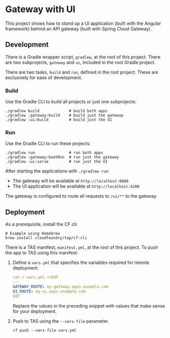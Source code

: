 # Gateway with UI

This project shows how to stand up a UI application (built with the Angular framework) behind an API gateway (built with Spring Cloud Gateway).

## Development

There is a Gradle wrapper script, `gradlew`, at the root of this project. There are two subprojects, `gateway` and `ui`, included in the root Gradle project.

There are two tasks, `build` and `run`, defined in the root project. These are exclusively for ease of development.

### Build

Use the Gradle CLI to build all projects or just one subprojects:

```shell
./gradlew build             # build both apps
./gradlew :gateway:build    # build just the gateway
./gradlew :ui:build         # build just the UI
```

### Run

Use the Gradle CLI to run these projects:

```
./gradlew run               # run both apps
./gradlew :gateway:bootRun  # run just the gateway
./gradlew :ui:serve         # run just the UI
```

After starting the applications with `./gradlew run`:

* The gateway will be available at `http://localhost:8080`
* The UI application will be available at `http://localhost:4200`

The gateway is configured to route all requests to `/ui/**` to the gateway.

## Deployment

As a prerequisite, install the CF cli:

```shell
# Example using Homebrew
brew install cloudfoundry/tap/cf-cli
```

There is a TAS manifest, `manifest.yml`, at the root of this project. To push the app to TAS using this manifest:

1. Define a `vars.yml` that specifies the variables required for remote deployment.

   ```yaml
   cat > vars.yml <<EOF
   ---
   GATEWAY_ROUTE: my-gateway.apps.example.com
   UI_ROUTE: my-ui.apps.example.com
   EOF
   ```

   Replace the values in the preceding snippet with values that make sense for your deployment.

2. Push to TAS using the `--vars-file` parameter.

   ```
   cf push --vars-file vars.yml
   ```
